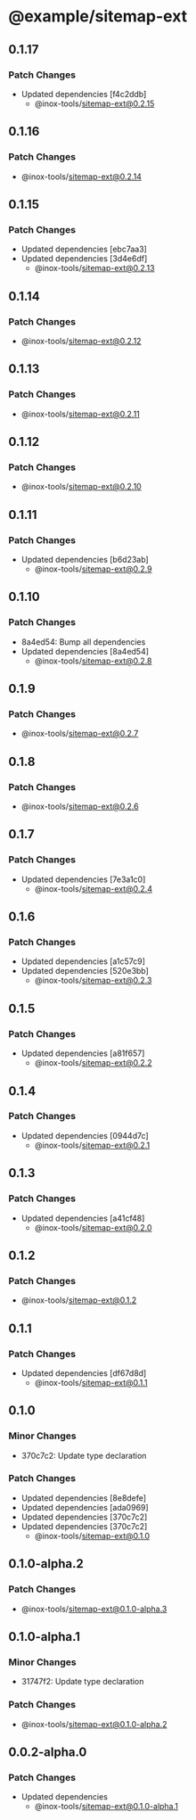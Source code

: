 # @example/sitemap-ext

## 0.1.17

### Patch Changes

- Updated dependencies [f4c2ddb]
  - @inox-tools/sitemap-ext@0.2.15

## 0.1.16

### Patch Changes

- @inox-tools/sitemap-ext@0.2.14

## 0.1.15

### Patch Changes

- Updated dependencies [ebc7aa3]
- Updated dependencies [3d4e6df]
  - @inox-tools/sitemap-ext@0.2.13

## 0.1.14

### Patch Changes

- @inox-tools/sitemap-ext@0.2.12

## 0.1.13

### Patch Changes

- @inox-tools/sitemap-ext@0.2.11

## 0.1.12

### Patch Changes

- @inox-tools/sitemap-ext@0.2.10

## 0.1.11

### Patch Changes

- Updated dependencies [b6d23ab]
  - @inox-tools/sitemap-ext@0.2.9

## 0.1.10

### Patch Changes

- 8a4ed54: Bump all dependencies
- Updated dependencies [8a4ed54]
  - @inox-tools/sitemap-ext@0.2.8

## 0.1.9

### Patch Changes

- @inox-tools/sitemap-ext@0.2.7

## 0.1.8

### Patch Changes

- @inox-tools/sitemap-ext@0.2.6

## 0.1.7

### Patch Changes

- Updated dependencies [7e3a1c0]
  - @inox-tools/sitemap-ext@0.2.4

## 0.1.6

### Patch Changes

- Updated dependencies [a1c57c9]
- Updated dependencies [520e3bb]
  - @inox-tools/sitemap-ext@0.2.3

## 0.1.5

### Patch Changes

- Updated dependencies [a81f657]
  - @inox-tools/sitemap-ext@0.2.2

## 0.1.4

### Patch Changes

- Updated dependencies [0944d7c]
  - @inox-tools/sitemap-ext@0.2.1

## 0.1.3

### Patch Changes

- Updated dependencies [a41cf48]
  - @inox-tools/sitemap-ext@0.2.0

## 0.1.2

### Patch Changes

- @inox-tools/sitemap-ext@0.1.2

## 0.1.1

### Patch Changes

- Updated dependencies [df67d8d]
  - @inox-tools/sitemap-ext@0.1.1

## 0.1.0

### Minor Changes

- 370c7c2: Update type declaration

### Patch Changes

- Updated dependencies [8e8defe]
- Updated dependencies [ada0969]
- Updated dependencies [370c7c2]
- Updated dependencies [370c7c2]
  - @inox-tools/sitemap-ext@0.1.0

## 0.1.0-alpha.2

### Patch Changes

- @inox-tools/sitemap-ext@0.1.0-alpha.3

## 0.1.0-alpha.1

### Minor Changes

- 31747f2: Update type declaration

### Patch Changes

- @inox-tools/sitemap-ext@0.1.0-alpha.2

## 0.0.2-alpha.0

### Patch Changes

- Updated dependencies
  - @inox-tools/sitemap-ext@0.1.0-alpha.1
